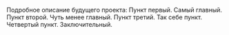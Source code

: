 Подробное описание будущего проекта:
Пункт первый. Самый главный.
Пункт второй. Чуть менее главный.
Пункт третий. Так себе пункт.
Четвертый пункт. Заключительный.